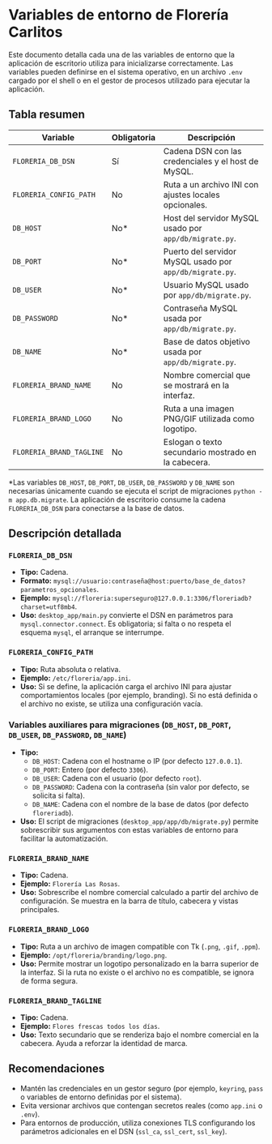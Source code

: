 # Variables de entorno de Florería Carlitos

Este documento detalla cada una de las variables de entorno que la aplicación de escritorio utiliza para inicializarse correctamente. Las variables pueden definirse en el sistema operativo, en un archivo `.env` cargado por el shell o en el gestor de procesos utilizado para ejecutar la aplicación.

## Tabla resumen

| Variable | Obligatoria | Descripción |
| --- | --- | --- |
| `FLORERIA_DB_DSN` | Sí | Cadena DSN con las credenciales y el host de MySQL. |
| `FLORERIA_CONFIG_PATH` | No | Ruta a un archivo INI con ajustes locales opcionales. |
| `DB_HOST` | No* | Host del servidor MySQL usado por `app/db/migrate.py`. |
| `DB_PORT` | No* | Puerto del servidor MySQL usado por `app/db/migrate.py`. |
| `DB_USER` | No* | Usuario MySQL usado por `app/db/migrate.py`. |
| `DB_PASSWORD` | No* | Contraseña MySQL usada por `app/db/migrate.py`. |
| `DB_NAME` | No* | Base de datos objetivo usada por `app/db/migrate.py`. |
| `FLORERIA_BRAND_NAME` | No | Nombre comercial que se mostrará en la interfaz. |
| `FLORERIA_BRAND_LOGO` | No | Ruta a una imagen PNG/GIF utilizada como logotipo. |
| `FLORERIA_BRAND_TAGLINE` | No | Eslogan o texto secundario mostrado en la cabecera. |

\*Las variables `DB_HOST`, `DB_PORT`, `DB_USER`, `DB_PASSWORD` y `DB_NAME` son necesarias únicamente cuando se ejecuta el script de migraciones `python -m app.db.migrate`. La aplicación de escritorio consume la cadena `FLORERIA_DB_DSN` para conectarse a la base de datos.

## Descripción detallada

### `FLORERIA_DB_DSN`

* **Tipo:** Cadena.
* **Formato:** `mysql://usuario:contraseña@host:puerto/base_de_datos?parametros_opcionales`.
* **Ejemplo:** `mysql://floreria:superseguro@127.0.0.1:3306/floreriadb?charset=utf8mb4`.
* **Uso:** `desktop_app/main.py` convierte el DSN en parámetros para `mysql.connector.connect`. Es obligatoria; si falta o no respeta el esquema `mysql`, el arranque se interrumpe.

### `FLORERIA_CONFIG_PATH`

* **Tipo:** Ruta absoluta o relativa.
* **Ejemplo:** `/etc/floreria/app.ini`.
* **Uso:** Si se define, la aplicación carga el archivo INI para ajustar comportamientos locales (por ejemplo, branding). Si no está definida o el archivo no existe, se utiliza una configuración vacía.

### Variables auxiliares para migraciones (`DB_HOST`, `DB_PORT`, `DB_USER`, `DB_PASSWORD`, `DB_NAME`)

* **Tipo:**
  * `DB_HOST`: Cadena con el hostname o IP (por defecto `127.0.0.1`).
  * `DB_PORT`: Entero (por defecto `3306`).
  * `DB_USER`: Cadena con el usuario (por defecto `root`).
  * `DB_PASSWORD`: Cadena con la contraseña (sin valor por defecto, se solicita si falta).
  * `DB_NAME`: Cadena con el nombre de la base de datos (por defecto `floreriadb`).
* **Uso:** El script de migraciones (`desktop_app/app/db/migrate.py`) permite sobrescribir sus argumentos con estas variables de entorno para facilitar la automatización.

### `FLORERIA_BRAND_NAME`

* **Tipo:** Cadena.
* **Ejemplo:** `Florería Las Rosas`.
* **Uso:** Sobrescribe el nombre comercial calculado a partir del archivo de configuración. Se muestra en la barra de título, cabecera y vistas principales.

### `FLORERIA_BRAND_LOGO`

* **Tipo:** Ruta a un archivo de imagen compatible con Tk (`.png`, `.gif`, `.ppm`).
* **Ejemplo:** `/opt/floreria/branding/logo.png`.
* **Uso:** Permite mostrar un logotipo personalizado en la barra superior de la interfaz. Si la ruta no existe o el archivo no es compatible, se ignora de forma segura.

### `FLORERIA_BRAND_TAGLINE`

* **Tipo:** Cadena.
* **Ejemplo:** `Flores frescas todos los días`.
* **Uso:** Texto secundario que se renderiza bajo el nombre comercial en la cabecera. Ayuda a reforzar la identidad de marca.

## Recomendaciones

* Mantén las credenciales en un gestor seguro (por ejemplo, `keyring`, `pass` o variables de entorno definidas por el sistema).
* Evita versionar archivos que contengan secretos reales (como `app.ini` o `.env`).
* Para entornos de producción, utiliza conexiones TLS configurando los parámetros adicionales en el DSN (`ssl_ca`, `ssl_cert`, `ssl_key`).
